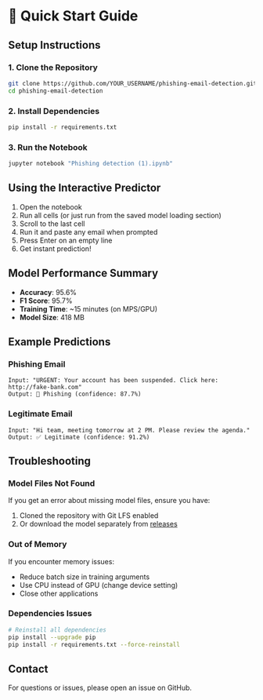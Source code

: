# 🚀 Quick Start Guide

## Setup Instructions

### 1. Clone the Repository
```bash
git clone https://github.com/YOUR_USERNAME/phishing-email-detection.git
cd phishing-email-detection
```

### 2. Install Dependencies
```bash
pip install -r requirements.txt
```

### 3. Run the Notebook
```bash
jupyter notebook "Phishing detection (1).ipynb"
```

## Using the Interactive Predictor

1. Open the notebook
2. Run all cells (or just run from the saved model loading section)
3. Scroll to the last cell
4. Run it and paste any email when prompted
5. Press Enter on an empty line
6. Get instant prediction!

## Model Performance Summary

- **Accuracy**: 95.6%
- **F1 Score**: 95.7%
- **Training Time**: ~15 minutes (on MPS/GPU)
- **Model Size**: 418 MB

## Example Predictions

### Phishing Email
```
Input: "URGENT: Your account has been suspended. Click here: http://fake-bank.com"
Output: 🚨 Phishing (confidence: 87.7%)
```

### Legitimate Email
```
Input: "Hi team, meeting tomorrow at 2 PM. Please review the agenda."
Output: ✅ Legitimate (confidence: 91.2%)
```

## Troubleshooting

### Model Files Not Found
If you get an error about missing model files, ensure you have:
1. Cloned the repository with Git LFS enabled
2. Or download the model separately from [releases](https://github.com/YOUR_USERNAME/phishing-email-detection/releases)

### Out of Memory
If you encounter memory issues:
- Reduce batch size in training arguments
- Use CPU instead of GPU (change device setting)
- Close other applications

### Dependencies Issues
```bash
# Reinstall all dependencies
pip install --upgrade pip
pip install -r requirements.txt --force-reinstall
```

## Contact

For questions or issues, please open an issue on GitHub.
